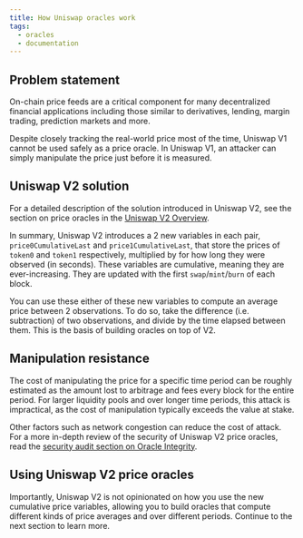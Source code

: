 ```yaml
---
title: How Uniswap oracles work
tags:
  - oracles
  - documentation
---
```


## Problem statement

On-chain price feeds are a critical component for many decentralized financial applications including those
similar to derivatives, lending, margin trading, prediction markets and more.

Despite closely tracking the real-world price most of the time, Uniswap V1 cannot be used safely as a price oracle.
In Uniswap V1, an attacker can simply manipulate the price just before it is measured.

## Uniswap V2 solution

For a detailed description of the solution introduced in Uniswap V2, see the section on price oracles in the
[Uniswap V2 Overview](/blog/uniswap-v2/#price-oracles).

In summary, Uniswap V2 introduces a 2 new variables in each pair,
`price0CumulativeLast` and `price1CumulativeLast`, that store the prices of `token0` and `token1` respectively,
multiplied by for how long they were observed (in seconds). These variables are cumulative, meaning they are
ever-increasing. They are updated with the first `swap`/`mint`/`burn` of each block.

You can use these either of these new variables to compute an average price between 2 observations.
To do so, take the difference (i.e. subtraction) of two observations, and divide by the time elapsed between them.
This is the basis of building oracles on top of V2.

## Manipulation resistance

The cost of manipulating the price for a specific time period can be roughly estimated as the
amount lost to arbitrage and fees every block for the entire period. For larger liquidity pools and over longer
time periods, this attack is impractical, as the cost of manipulation typically exceeds the value at stake.

Other factors such as network congestion can reduce the cost of attack.
For a more in-depth review of the security of Uniswap V2 price oracles, read the
[security audit section on Oracle Integrity](https://uniswap.org/audit.html#org87c8b91).

## Using Uniswap V2 price oracles

Importantly, Uniswap V2 is not opinionated on how you use the new cumulative price variables, allowing you to build oracles
that compute different kinds of price averages and over different periods. Continue to the next section to learn more.
